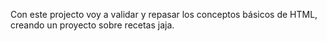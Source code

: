 Con este projecto voy a validar y repasar los conceptos básicos de HTML, creando
un proyecto sobre recetas jaja.
